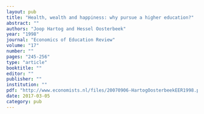 ```yaml
---
layout: pub
title: "Health, wealth and happiness: why pursue a higher education?"
abstract: ""
authors: "Joop Hartog and Hessel Oosterbeek"
year: "1998"
journal: "Economics of Education Review"
volume: "17"
number: ""
pages: "245-256"
type: "article"
booktitle: ""
editor: ""
publisher: ""
institution: ""
pdf: "http://www.economists.nl/files/20070906-HartogOosterbeekEER1998.pdf"
date: 2017-03-05
category: pub
---
```

